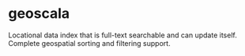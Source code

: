# geoscala
Locational data index that is full-text searchable and can update itself. Complete geospatial sorting and filtering support.
